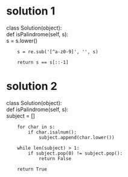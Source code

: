 # solution 1

​class Solution(object):  
    def isPalindrome(self, s):  
        s = s.lower()  

        s = re.sub('[^a-z0-9]', '', s)  

        return s == s[::-1]  
        
# solution 2

class Solution(object):  
    def isPalindrome(self, s):  
        subject = []  

        for char in s:  
            if char.isalnum():  
                subject.append(char.lower())  

        while len(subject) > 1:  
            if subject.pop(0) != subject.pop():  
                return False  

        return True  
